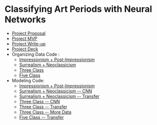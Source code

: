 # Classifying Art Periods with Neural Networks 

* [Project Proposal](https://github.com/caroshi/modulesix/blob/master/deliverables/ProjectProposal.md)
* [Project MVP](https://github.com/caroshi/modulesix/blob/master/deliverables/ProjectMVP.md)
* [Project Write-up](https://github.com/caroshi/modulesixe/blob/master/deliverables/ProjectWriteup.md)
* [Project Deck](https://github.com/caroshi/modulesix/blob/master/deliverables/NeuralNetworks.pdf)
* Organizing Data Code :
  * [Impressionism + Post-Impressionism](https://github.com/caroshi/modulesix/blob/master/organizing%20data/ImpressionismvsPostImpressionism.ipynb)
  * [Surrealism + Neoclassicism](https://github.com/caroshi/modulesix/blob/master/organizing%20data/SurrealismvsNeoclassicism.ipynb)
  * [Three Class](https://github.com/caroshi/modulesix/blob/master/organizing%20data/threeclass.ipynb)
  * [Five Class](https://github.com/caroshi/modulesix/blob/master/organizing%20data/fiveclass.ipynb)
* Modeling Code:
  * [Impressionism + Post-Impressionism](https://github.com/caroshi/modulesix/blob/master/modeling/ImpressionismPostImpressionism.ipynb)
  * [Surrealism + Neoclassicism -- CNN](https://github.com/caroshi/modulesix/blob/master/modeling/SurrealismNeoclassicism.ipynb)
  * [Surrealism + Neoclassicism -- Transfer](https://github.com/caroshi/modulesix/blob/master/modeling/SurrealismNeoclasscism--Transfer.ipynb)
  * [Three Class -- CNN](https://github.com/caroshi/modulesix/blob/master/modeling/threeclass--cnn.ipynb)
  * [Three Class -- Transfer](https://github.com/caroshi/modulesix/blob/master/modeling/threeclass--transfer.ipynb)
  * [Three Class -- More Data](https://github.com/caroshi/modulesix/blob/master/modeling/threeclass--moredata.ipynb)
  * [Five Class -- Transfer](https://github.com/caroshi/modulesix/blob/master/modeling/fiveclass--transfer.ipynb)
